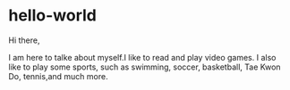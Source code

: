 # hello-world

Hi there,

I am here to talke about myself.I like to read and play video games. I also like to play some sports, such as swimming, soccer, basketball, Tae Kwon Do, tennis,and much more.
